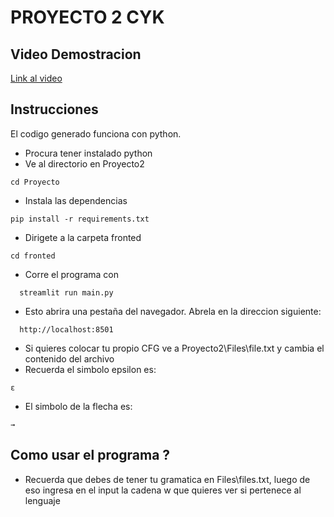 # PROYECTO 2 CYK
## Video Demostracion

[Link al video](https://www.youtube.com/watch?v=mRVqUOJNolk)

## Instrucciones
El codigo generado funciona con python. 

- Procura tener instalado python
- Ve al directorio en Proyecto2
```  
cd Proyecto
```
- Instala las dependencias
```  
pip install -r requirements.txt
```

- Dirigete a la carpeta fronted
```  
cd fronted
```
- Corre el programa con
```  
  streamlit run main.py
```
- Esto abrira una pestaña del navegador. Abrela en la direccion siguiente:
```  
  http://localhost:8501
```
- Si quieres colocar tu propio CFG ve a Proyecto2\Files\file.txt y cambia el contenido del archivo
- Recuerda el simbolo epsilon es:
```  
ε
```
- El simbolo de la flecha es:
```  
→
```

## Como usar el programa ?
- Recuerda que debes de tener tu gramatica en Files\files.txt, luego de eso ingresa en el input la cadena w que quieres ver si pertenece al lenguaje
